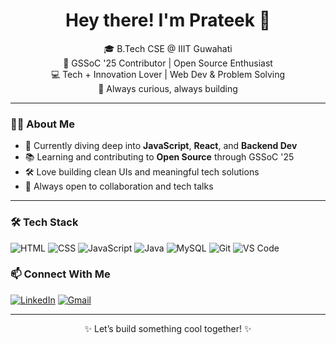 <h1 align="center">Hey there! I'm Prateek 👋</h1>

<p align="center">
🎓 B.Tech CSE @ IIIT Guwahati <br>
🌱 GSSoC '25 Contributor | Open Source Enthusiast <br>
💻 Tech + Innovation Lover | Web Dev & Problem Solving <br>
🚀 Always curious, always building
</p>

---

### 👨‍💻 About Me

- 🧠 Currently diving deep into **JavaScript**, **React**, and **Backend Dev**
- 📚 Learning and contributing to **Open Source** through GSSoC '25
- 🛠️ Love building clean UIs and meaningful tech solutions
- 💬 Always open to collaboration and tech talks

---

### 🛠️ Tech Stack

![HTML](https://img.shields.io/badge/-HTML5-E34F26?logo=html5&logoColor=white&style=flat)
![CSS](https://img.shields.io/badge/-CSS3-1572B6?logo=css3&logoColor=white&style=flat)
![JavaScript](https://img.shields.io/badge/-JavaScript-F7DF1E?logo=javascript&logoColor=black&style=flat)
![Java](https://img.shields.io/badge/-Java-007396?logo=java&logoColor=white&style=flat)
![MySQL](https://img.shields.io/badge/-MySQL-4479A1?logo=mysql&logoColor=white&style=flat)
![Git](https://img.shields.io/badge/-Git-F05032?logo=git&logoColor=white&style=flat)
![VS Code](https://img.shields.io/badge/-VS%20Code-007ACC?logo=visual-studio-code&logoColor=white&style=flat)

### 📫 Connect With Me

[![LinkedIn](https://img.shields.io/badge/-LinkedIn-blue?logo=linkedin&style=flat-square)](https://www.linkedin.com/in/prateekiiitg56/)
[![Gmail](https://img.shields.io/badge/-prateek-D14836?style=flat-square&logo=gmail&logoColor=white)](mailto:ps332927@gmail.com)

---

<p align="center">✨ Let’s build something cool together! ✨</p>
